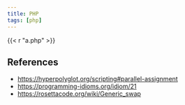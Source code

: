 ```yaml
---
title: PHP
tags: [php]
---
```


{{< r "a.php" >}}

## References

- <https://hyperpolyglot.org/scripting#parallel-assignment>
- <https://programming-idioms.org/idiom/21>
- <https://rosettacode.org/wiki/Generic_swap>
